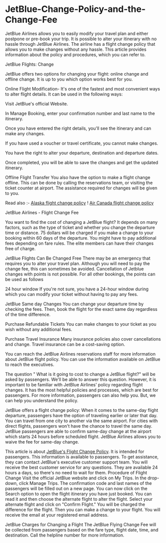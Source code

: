 # JetBlue-Change-Policy-and-the-Change-Fee
JetBlue Airlines allows you to easily modify your travel plan and either postpone or pre-book your trip. It is possible to alter your itinerary with no hassle through JetBlue Airlines. The airline has a flight change policy that allows you to make changes without any hassle. This article provides information about the policy and procedures, which you can refer to.

JetBlue Flights: Change

JetBlue offers two options for changing your flight: online change and offline change. It is up to you which option works best for you.

Online Flight Modification- It's one of the fastest and most convenient ways to alter flight details. It can be used in the following ways:

Visit JetBlue's official Website.

In Manage Booking, enter your confirmation number and last name to the itinerary.

Once you have entered the right details, you'll see the itinerary and can make any changes.

If you have used a voucher or travel certificate, you cannot make changes.

You have the right to alter your departure, destination and departure dates.

Once completed, you will be able to save the changes and get the updated itinerary.

Offline Flight Transfer You also have the option to make a flight change offline. This can be done by calling the reservations team, or visiting the ticket counter at airport. The assistance required for changes will be given to you.

Read also :- <a href="https://www.airtripsadvisor.com/alaska-airlines-change-flight-policy/">Alaska flight change policy</a> ! <a href="https://www.airtripsadvisor.com/air-canada-change-flight-policy/">Air Canada flight change policy</a>

JetBlue Airlines - Flight Change Fee

You want to find the cost of changing a JetBlue flight? It depends on many factors, such as the type of ticket and whether you change the departure time or distance. 75 dollars will be charged if you make a change to your booking within 60 days of the departure. You might have to pay additional fees depending on fare rules. The elite members can have their changes free of charge.

JetBlue Flights Can Be Changed Free
There may be an emergency that requires you to alter your travel plan. Although you will need to pay the change fee, this can sometimes be avoided. Cancellation of Jetblue changes with points is not possible. For all other bookings, the points can be used as follows

24 hour window If you're not sure, you have a 24-hour window during which you can modify your ticket without having to pay any fees.

JetBlue Same day Changes You can change your departure time by checking the fees. Then, book the flight for the exact same day regardless of the time difference.

Purchase Refundable Tickets You can make changes to your ticket as you wish without any additional fees.

Purchase Travel Insurance Many insurance policies also cover cancellations and change. Travel insurance can be a cost-saving option.

You can reach the JetBlue Airlines reservations staff for more information about JetBlue flight policy. You can use the information available on JetBlue to reach the executives.

The question " What is it going to cost to change a JetBlue flight?" will be asked by passengers. We'll be able to answer this question. However, it is important to be familiar with JetBlue Airlines' policy regarding flight changes. It has the most helpful policies and processes, which are best for passengers. For more information, passengers can also help you. But, we can help you understand the policy.

JetBlue offers a flight change policy:
When it comes to the same-day flight departure, passengers have the option of traveling earlier or later that day.
You can travel from one city to another via the same airport.
For cities with direct flights, passengers won't have the chance to travel the same day.
JetBlue passengers are able to confirm same-day change at the airport which starts 24 hours before scheduled flight.
JetBlue Airlines allows you to waive the fee for same-day change.


This article is about <a href="https://www.airtripsadvisor.com/jetblue-airlines-change-flight/	">JetBlue's Flight Change Policy</a>. It is intended for passengers. This information is available to passengers. To get assistance, they can contact JetBlue's executive customer support team. You will receive the best customer service for any questions. They are available 24 hours a days, so there's no need to wait for them.
Procedure of Flight Change
Visit the official JetBlue website and click on My Trips.
In the drop-down, click Manage Trips.
The confirmation code and last names of the passengers will be filled out on a new page.
You can now click on the Search option to open the flight itinerary you have just booked.
You can read it and then choose the alternate flight to alter the flight. Select your alternate flight and click on "Confirm Flight." You will be charged the difference for the flight. Then you can make a change to your flight.
You will receive the email at your registered email address.


JetBlue Charges for Changing a Flight
The JetBlue Flying Change Fee will be collected from passengers based on the fare type, flight date, time, and destination. Call the helpline number for more information.
